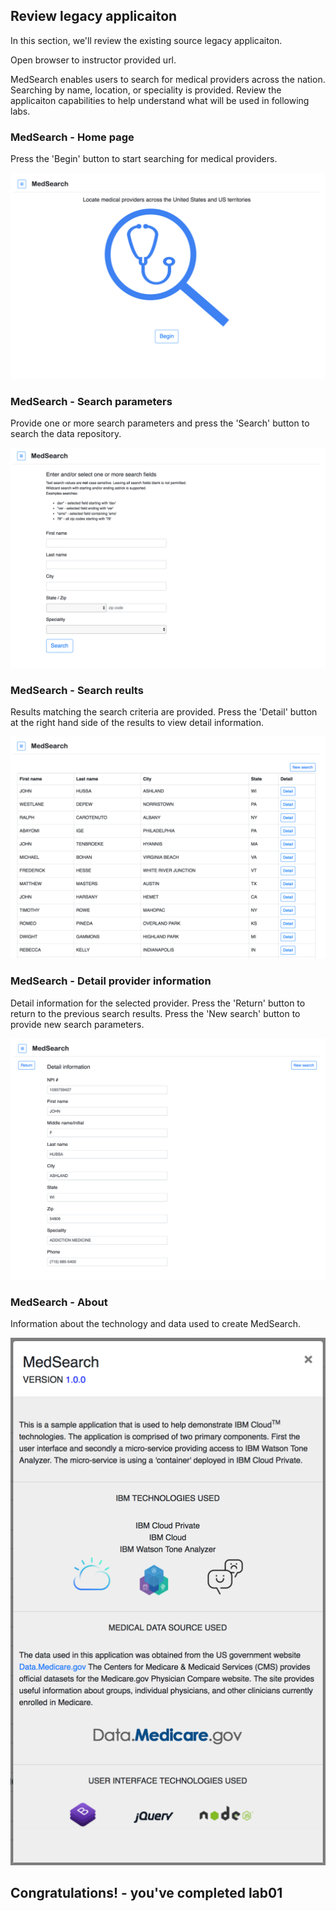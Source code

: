 

## Review legacy applicaiton

In this section, we'll review the existing source legacy applicaiton.

Open browser to instructor provided url.

MedSearch enables users to search for medical providers across the nation. Searching by name, location, or speciality is provided.  Review the applicaiton capabilities to help understand what will be used in following labs.


### MedSearch - Home page

Press the 'Begin' button to start searching for medical providers.

![](../images/medsearch01.png)


### MedSearch - Search parameters

Provide one or more search parameters and press the 'Search' button to search the data repository.

![](../images/medsearch02.png)


### MedSearch - Search reults

Results matching the search criteria are provided. Press the 'Detail' button at the right hand side of the results to view detail information.

![](../images/medsearch03.png)


### MedSearch - Detail provider information

Detail information for the selected provider.  Press the 'Return' button to return to the previous search results.  Press the 'New search' button to provide new search parameters.

![](../images/medsearch04.png)


### MedSearch - About

Information about the technology and data used to create MedSearch. 

![](../images/medsearch05.png)


Congratulations! - you've completed lab01
---
